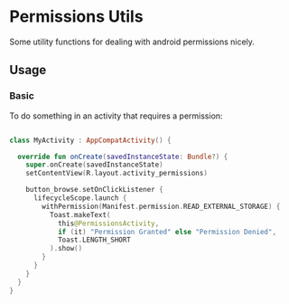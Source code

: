 
# Permissions Utils

Some utility functions for dealing with android permissions nicely.

## Usage

### Basic 

To do something in an activity that requires a permission:

```kotlin

class MyActivity : AppCompatActivity() {

  override fun onCreate(savedInstanceState: Bundle?) {
    super.onCreate(savedInstanceState)
    setContentView(R.layout.activity_permissions)

    button_browse.setOnClickListener {
      lifecycleScope.launch {
        withPermission(Manifest.permission.READ_EXTERNAL_STORAGE) {
          Toast.makeText(
            this@PermissionsActivity,
            if (it) "Permission Granted" else "Permission Denied",
            Toast.LENGTH_SHORT
          ).show()
        }
      }
    }
  }
}


```

